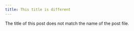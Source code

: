 ```yaml
---
title: This title is different
---
```


The title of this post does not match the name of the post file.
